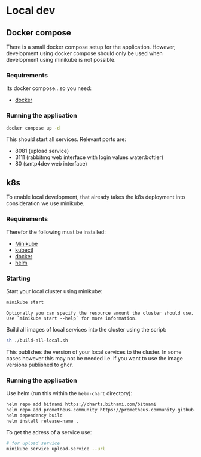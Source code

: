 # Local dev


## Docker compose

There is a small docker compose setup for the application. However, development using docker compose should only be used when development using minikube is not possible.

### Requirements

Its docker compose...so you need:

- [docker](https://docs.docker.com/engine/install/)

### Running the application

```sh
docker compose up -d
```

This should start all services. Relevant ports are:

- 8081 (upload service)
- 3111 (rabbitmq web interface with login values water:bottler)
- 80 (smtp4dev web interface)

## k8s

To enable local development, that already takes the k8s deployment into consideration we use minikube.

### Requirements

Therefor the following must be installed:

- [Minikube](https://github.com/kubernetes/minikube)
- [kubectl](https://kubernetes.io/docs/tasks/tools/)
- [docker](https://docs.docker.com/engine/install/)
- [helm]()

### Starting

Start your local cluster using minikube:

```sh
minikube start 
```

    Optionally you can specify the resource amount the cluster should use. Use `minikube start --help` for more information.

Build all images of local services into the cluster using the script:

```sh
sh ./build-all-local.sh
```

This publishes the version of your local services to the cluster. In some cases however this may not be needed i.e. if you want to use the image versions published to ghcr.

### Running the application

Use helm (run this within the `helm-chart` directory): 

```sh
helm repo add bitnami https://charts.bitnami.com/bitnami
helm repo add prometheus-community https://prometheus-community.github.io/helm-charts
helm dependency build
helm install release-name .
```

To get the adress of a service use:
```sh
# for upload service
minikube service upload-service --url 
```

